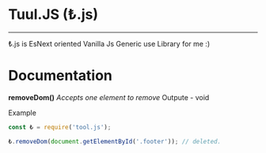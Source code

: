 # Tuul.JS (₺.js)

---

₺.js is EsNext oriented Vanilla Js Generic use Library for me :)

# Documentation

**removeDom()**
*Accepts one element to remove*
Outpute - void

Example

```js
const ₺ = require('tool.js');

₺.removeDom(document.getElementById('.footer')); // deleted.
```